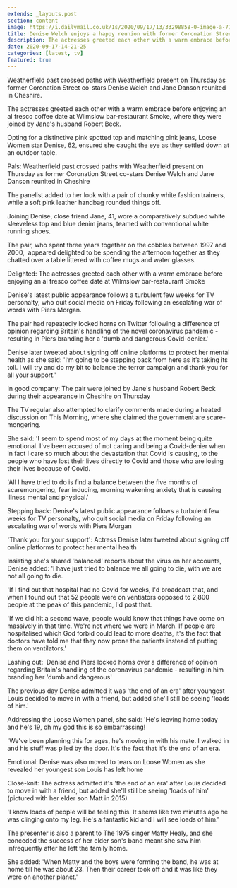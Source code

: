 ```yaml
---
extends: _layouts.post
section: content
image: https://i.dailymail.co.uk/1s/2020/09/17/13/33298858-0-image-a-71_1600344792372.jpg 
title: Denise Welch enjoys a happy reunion with former Coronation Street co-star Jane Danson 
description: The actresses greeted each other with a warm embrace before enjoying an al fresco lunch at Wilmslow bar-restaurant Smoke, where they were joined by Janes husband Robert Beck. 
date: 2020-09-17-14-21-25 
categories: [latest, tv] 
featured: true 
--- 
```

Weatherfield past crossed paths with Weatherfield present on Thursday as former Coronation Street co-stars Denise Welch and Jane Danson reunited in Cheshire. 

The actresses greeted each other with a warm embrace before enjoying an al fresco coffee date at Wilmslow bar-restaurant Smoke, where they were joined by Jane's husband Robert Beck.

Opting for a distinctive pink spotted top and matching pink jeans, Loose Women star Denise, 62, ensured she caught the eye as they settled down at an outdoor table. 

Pals: Weatherfield past crossed paths with Weatherfield present on Thursday as former Coronation Street co-stars Denise Welch and Jane Danson reunited in Cheshire

The panelist added to her look with a pair of chunky white fashion trainers, while a soft pink leather handbag rounded things off. 

Joining Denise, close friend Jane, 41, wore a comparatively subdued white sleeveless top and blue denim jeans, teamed with conventional white running shoes. 

The pair, who spent three years together on the cobbles between 1997 and 2000,  appeared delighted to be spending the afternoon together as they chatted over a table littered with coffee mugs and water glasses. 

Delighted: The actresses greeted each other with a warm embrace before enjoying an al fresco coffee date at Wilmslow bar-restaurant Smoke

Denise's latest public appearance follows a turbulent few weeks for TV personalty, who quit social media on Friday following an escalating war of words with Piers Morgan. 

The pair had repeatedly locked horns on Twitter following a difference of opinion regarding Britain's handling of the novel coronavirus pandemic - resulting in Piers branding her a 'dumb and dangerous Covid-denier.'  

Denise later tweeted about signing off online platforms to protect her mental health as she said: 'I’m going to be stepping back from here as it’s taking its toll. I will try and do my bit to balance the terror campaign and thank you for all your support.'

In good company: The pair were joined by Jane's husband Robert Beck during their appearance in Cheshire on Thursday 

The TV regular also attempted to clarify comments made during a heated discussion on This Morning, where she claimed the government are scare-mongering.

She said: 'I seem to spend most of my days at the moment being quite emotional. I've been accused of not caring and being a Covid-denier when in fact I care so much about the devastation that Covid is causing, to the people who have lost their lives directly to Covid and those who are losing their lives because of Covid.

'All I have tried to do is find a balance between the five months of scaremongering, fear inducing, morning wakening anxiety that is causing illness mental and physical.'

Stepping back: Denise's latest public appearance follows a turbulent few weeks for TV personalty, who quit social media on Friday following an escalating war of words with Piers Morgan

'Thank you for your support': Actress Denise later tweeted about signing off online platforms to protect her mental health

Insisting she's shared 'balanced' reports about the virus on her accounts, Denise added: 'I have just tried to balance we all going to die, with we are not all going to die.

'If I find out that hospital had no Covid for weeks, I'd broadcast that, and when I found out that 52 people were on ventiators opposed to 2,800 people at the peak of this pandemic, I'd post that.

'If we did hit a second wave, people would know that things have come on massively in that time. We're not where we were in March. If people are hospitalised which God forbid could lead to more deaths, it's the fact that doctors have told me that they now prone the patients instead of putting them on ventilators.'

Lashing out:  Denise and Piers locked horns over a difference of opinion regarding Britain's handling of the coronavirus pandemic - resulting in him branding her 'dumb and dangerous'

The previous day Denise admitted it was 'the end of an era' after youngest Louis decided to move in with a friend, but added she'll still be seeing 'loads of him.' 

Addressing the Loose Women panel, she said: 'He's leaving home today and he's 19, oh my god this is so embarrassing!

'We've been planning this for ages, he's moving in with his mate. I walked in and his stuff was piled by the door. It's the fact that it's the end of an era.

Emotional: Denise was also moved to tears on Loose Women as she revealed her youngest son Louis has left home

Close-knit: The actress admitted it's 'the end of an era' after Louis decided to move in with a friend, but added she'll still be seeing 'loads of him' (pictured with her elder son Matt in 2015)

'I know loads of people will be feeling this. It seems like two minutes ago he was clinging onto my leg. He's a fantastic kid and I will see loads of him.' 

The presenter is also a parent to The 1975 singer Matty Healy, and she conceded the success of her elder son's band meant she saw him infrequently after he left the family home. 

She added: 'When Matty and the boys were forming the band, he was at home till he was about 23. Then their career took off and it was like they were on another planet.'

